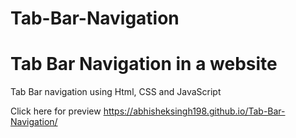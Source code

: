# Tab-Bar-Navigation
# Tab Bar Navigation in a website

Tab Bar navigation using Html, CSS and JavaScript

Click here for preview
https://abhisheksingh198.github.io/Tab-Bar-Navigation/
